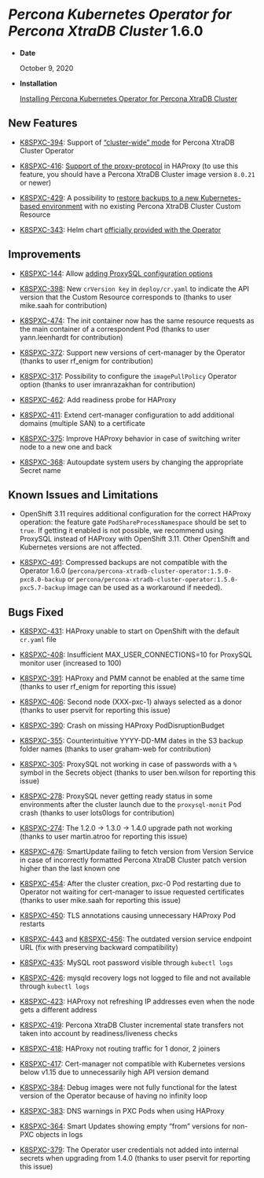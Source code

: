 # *Percona Kubernetes Operator for Percona XtraDB Cluster* 1.6.0


* **Date**

    October 9, 2020



* **Installation**

    [Installing Percona Kubernetes Operator for Percona XtraDB Cluster](https://www.percona.com/doc/kubernetes-operator-for-pxc/index.html#quickstart-guides)


## New Features


* [K8SPXC-394](https://jira.percona.com/browse/K8SPXC-394): Support of [“cluster-wide” mode](../cluster-wide.md#install-clusterwide) for Percona XtraDB Cluster Operator


* [K8SPXC-416](https://jira.percona.com/browse/K8SPXC-416): [Support of the proxy-protocol](../haproxy-conf.md#haproxy-conf-protocol) in HAProxy (to use this feature, you should have a Percona XtraDB Cluster image version `8.0.21` or newer)


* [K8SPXC-429](https://jira.percona.com/browse/K8SPXC-429): A possibility to [restore backups to a new Kubernetes-based environment](../backups.md#backups-restore) with no existing Percona XtraDB Cluster Custom Resource


* [K8SPXC-343](https://jira.percona.com/browse/K8SPXC-343): Helm chart [officially provided with the Operator](../helm.md#install-helm)

## Improvements


* [K8SPXC-144](https://jira.percona.com/browse/K8SPXC-144): Allow [adding ProxySQL configuration options](../proxysql-conf.md#proxysql-conf-custom)


* [K8SPXC-398](https://jira.percona.com/browse/K8SPXC-398): New `crVersion key` in `deploy/cr.yaml` to indicate the API version that the Custom Resource corresponds to (thanks to user mike.saah for contribution)


* [K8SPXC-474](https://jira.percona.com/browse/K8SPXC-474): The init container now has the same resource requests as the main container of a correspondent Pod (thanks to user yann.leenhardt for contribution)


* [K8SPXC-372](https://jira.percona.com/browse/K8SPXC-372): Support new versions of cert-manager by the Operator (thanks to user rf_enigm for contribution)


* [K8SPXC-317](https://jira.percona.com/browse/K8SPXC-317): Possibility to configure the `imagePullPolicy` Operator option (thanks to user imranrazakhan for contribution)


* [K8SPXC-462](https://jira.percona.com/browse/K8SPXC-462): Add readiness probe for HAProxy


* [K8SPXC-411](https://jira.percona.com/browse/K8SPXC-411): Extend cert-manager configuration to add additional domains (multiple SAN) to a certificate


* [K8SPXC-375](https://jira.percona.com/browse/K8SPXC-375): Improve HAProxy behavior in case of switching writer node to a new one and back


* [K8SPXC-368](https://jira.percona.com/browse/K8SPXC-368): Autoupdate system users by changing the appropriate Secret name

## Known Issues and Limitations


* OpenShift 3.11 requires additional configuration for the correct HAProxy operation:
the feature gate `PodShareProcessNamespace` should be set to `true`. If
getting it enabled is not possible, we recommend using ProxySQL instead of
HAProxy with OpenShift 3.11. Other OpenShift and Kubernetes versions are not affected.


* [K8SPXC-491](https://jira.percona.com/browse/K8SPXC-491): Compressed backups are not compatible with the Operator 1.6.0
(`percona/percona-xtradb-cluster-operator:1.5.0-pxc8.0-backup` or
`percona/percona-xtradb-cluster-operator:1.5.0-pxc5.7-backup` image can be
used as a workaround if needed).

## Bugs Fixed


* [K8SPXC-431](https://jira.percona.com/browse/K8SPXC-431): HAProxy unable to start on OpenShift with the default `cr.yaml` file


* [K8SPXC-408](https://jira.percona.com/browse/K8SPXC-408): Insufficient MAX_USER_CONNECTIONS=10 for ProxySQL monitor user (increased to 100)


* [K8SPXC-391](https://jira.percona.com/browse/K8SPXC-391): HAProxy and PMM cannot be enabled at the same time (thanks to user rf_enigm for reporting this issue)


* [K8SPXC-406](https://jira.percona.com/browse/K8SPXC-406): Second node (XXX-pxc-1) always selected as a donor (thanks to user pservit for reporting this issue)


* [K8SPXC-390](https://jira.percona.com/browse/K8SPXC-390): Crash on missing HAProxy PodDisruptionBudget


* [K8SPXC-355](https://jira.percona.com/browse/K8SPXC-355): Counterintuitive YYYY-DD-MM dates in the S3 backup folder names (thanks to user graham-web for contribution)


* [K8SPXC-305](https://jira.percona.com/browse/K8SPXC-305): ProxySQL not working in case of passwords with a `%` symbol in the Secrets object (thanks to user ben.wilson for reporting this issue)


* [K8SPXC-278](https://jira.percona.com/browse/K8SPXC-278): ProxySQL never getting ready status in some environments after the cluster launch due to the `proxysql-monit` Pod crash (thanks to user lots0logs for contribution)


* [K8SPXC-274](https://jira.percona.com/browse/K8SPXC-274): The 1.2.0 -> 1.3.0 -> 1.4.0 upgrade path not working (thanks to user martin.atroo for reporting this issue)


* [K8SPXC-476](https://jira.percona.com/browse/K8SPXC-476): SmartUpdate failing to fetch version from Version Service in case of incorrectly formatted Percona XtraDB Cluster patch version higher than the last known one


* [K8SPXC-454](https://jira.percona.com/browse/K8SPXC-454): After the cluster creation, pxc-0 Pod restarting due to Operator not waiting for cert-manager to issue requested certificates (thanks to user mike.saah for reporting this issue)


* [K8SPXC-450](https://jira.percona.com/browse/K8SPXC-450): TLS annotations causing unnecessary HAProxy Pod restarts


* [K8SPXC-443](https://jira.percona.com/browse/K8SPXC-443) and [K8SPXC-456](https://jira.percona.com/browse/K8SPXC-456): The outdated version service endpoint URL (fix with preserving backward compatibility)


* [K8SPXC-435](https://jira.percona.com/browse/K8SPXC-435): MySQL root password visible through `kubectl logs`


* [K8SPXC-426](https://jira.percona.com/browse/K8SPXC-426): mysqld recovery logs not logged to file and not available through `kubectl logs`


* [K8SPXC-423](https://jira.percona.com/browse/K8SPXC-423): HAProxy not refreshing IP addresses even when the node gets a different address


* [K8SPXC-419](https://jira.percona.com/browse/K8SPXC-419): Percona XtraDB Cluster incremental state transfers not taken into account by readiness/liveness checks


* [K8SPXC-418](https://jira.percona.com/browse/K8SPXC-418): HAProxy not routing traffic for 1 donor, 2 joiners


* [K8SPXC-417](https://jira.percona.com/browse/K8SPXC-417): Cert-manager not compatible with Kubernetes versions below v1.15 due to unnecessarily high API version demand


* [K8SPXC-384](https://jira.percona.com/browse/K8SPXC-384): Debug images were not fully functional for the latest version of the Operator because of having no infinity loop


* [K8SPXC-383](https://jira.percona.com/browse/K8SPXC-383): DNS warnings in PXC Pods when using HAProxy


* [K8SPXC-364](https://jira.percona.com/browse/K8SPXC-364): Smart Updates showing empty “from” versions for non-PXC objects in logs


* [K8SPXC-379](https://jira.percona.com/browse/K8SPXC-379): The Operator user credentials not added into internal secrets when upgrading from 1.4.0 (thanks to user pservit for reporting this issue)
